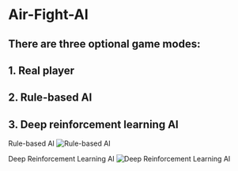 # Air-Fight-AI

##  There are three optional game modes:
##      1. Real player
##      2. Rule-based AI
##      3. Deep reinforcement learning AI

Rule-based AI
![Rule-based AI](https://github.com/WangSiman-Carol/Air-Fight-AI/blob/master/Rule_basedGIF.gif)

Deep Reinforcement Learning AI
![Deep Reinforcement Learning AI](https://github.com/WangSiman-Carol/Air-Fight-AI/blob/master/DRLGIF.gif)
